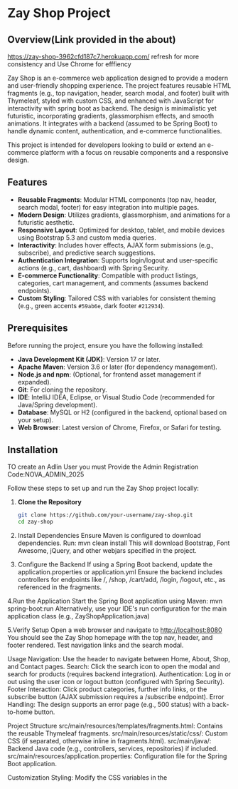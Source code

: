 # Zay Shop Project

## Overview(Link provided in the about)
https://zay-shop-3962cfd187c7.herokuapp.com/ refresh for more consistency and Use Chrome for efffiency

Zay Shop is an e-commerce web application designed to provide a modern and user-friendly shopping experience. The project features reusable HTML fragments (e.g., top navigation, header, search modal, and footer) built with Thymeleaf, styled with custom CSS, and enhanced with JavaScript for interactivity with spring boot as backend. The design is minimalistic yet futuristic, incorporating gradients, glassmorphism effects, and smooth animations. It integrates with a backend (assumed to be Spring Boot) to handle dynamic content, authentication, and e-commerce functionalities.

This project is intended for developers looking to build or extend an e-commerce platform with a focus on reusable components and a responsive design.

## Features

- **Reusable Fragments**: Modular HTML components (top nav, header, search modal, footer) for easy integration into multiple pages.
- **Modern Design**: Utilizes gradients, glassmorphism, and animations for a futuristic aesthetic.
- **Responsive Layout**: Optimized for desktop, tablet, and mobile devices using Bootstrap 5.3 and custom media queries.
- **Interactivity**: Includes hover effects, AJAX form submissions (e.g., subscribe), and predictive search suggestions.
- **Authentication Integration**: Supports login/logout and user-specific actions (e.g., cart, dashboard) with Spring Security.
- **E-commerce Functionality**: Compatible with product listings, categories, cart management, and comments (assumes backend endpoints).
- **Custom Styling**: Tailored CSS with variables for consistent theming (e.g., green accents `#59ab6e`, dark footer `#212934`).

## Prerequisites

Before running the project, ensure you have the following installed:

- **Java Development Kit (JDK)**: Version 17 or later.
- **Apache Maven**: Version 3.6 or later (for dependency management).
- **Node.js and npm**: (Optional, for frontend asset management if expanded).
- **Git**: For cloning the repository.
- **IDE**: IntelliJ IDEA, Eclipse, or Visual Studio Code (recommended for Java/Spring development).
- **Database**: MySQL or H2 (configured in the backend, optional based on your setup).
- **Web Browser**: Latest version of Chrome, Firefox, or Safari for testing.

## Installation

TO create an Adlin User you must Provide the Admin Registration Code:NOVA_ADMIN_2025

Follow these steps to set up and run the Zay Shop project locally:

1. **Clone the Repository**
   ```bash
   git clone https://github.com/your-username/zay-shop.git
   cd zay-shop
2. Install Dependencies
Ensure Maven is configured to download dependencies.
Run: mvn clean install
This will download Bootstrap, Font Awesome, jQuery, and other webjars specified in the project.

3. Configure the Backend
If using a Spring Boot backend, update the application.properties or application.yml
Ensure the backend includes controllers for endpoints like /, /shop, /cart/add, /login, /logout, etc., as referenced in the fragments.

4.Run the Application
Start the Spring Boot application using Maven:
mvn spring-boot:run
Alternatively, use your IDE's run configuration for the main application class (e.g., ZayShopApplication.java)

5.Verify Setup
Open a web browser and navigate to [http://localhost:8080](https://zay-shop-3962cfd187c7.herokuapp.com/)
You should see the Zay Shop homepage with the top nav, header, and footer rendered. Test navigation links and the search modal.

Usage
Navigation: Use the header to navigate between Home, About, Shop, and Contact pages.
Search: Click the search icon to open the modal and search for products (requires backend integration).
Authentication: Log in or out using the user icon or logout button (configured with Spring Security).
Footer Interaction: Click product categories, further info links, or the subscribe button (AJAX submission requires a /subscribe endpoint).
Error Handling: The design supports an error page (e.g., 500 status) with a back-to-home button.


Project Structure
src/main/resources/templates/fragments.html: Contains the reusable Thymeleaf fragments.
src/main/resources/static/css/: Custom CSS (if separated, otherwise inline in fragments.html).
src/main/java/: Backend Java code (e.g., controllers, services, repositories) if included.
src/main/resources/application.properties: Configuration file for the Spring Boot application.


Customization
Styling: Modify the CSS variables in the <style> tag of fragments.html to change colors or themes.
Endpoints: Update th:href attributes to match your backend API endpoints.
Assets: Replace placeholder images (e.g., /static/img/apple-icon.png) with your own.
Functionality: Extend JavaScript in fragments.html for additional interactivity (e.g., real search API integration).

Contributing
Fork the repository.
Create a new branch (git checkout -b feature-branch).
Make your changes and commit them (git commit -m "Add new feature").
Push to the branch (git push origin feature-branch).
Open a pull request.

Contact
For issues or questions, please open an issue on the GitHub repository or contact basharbidjere@gmail
